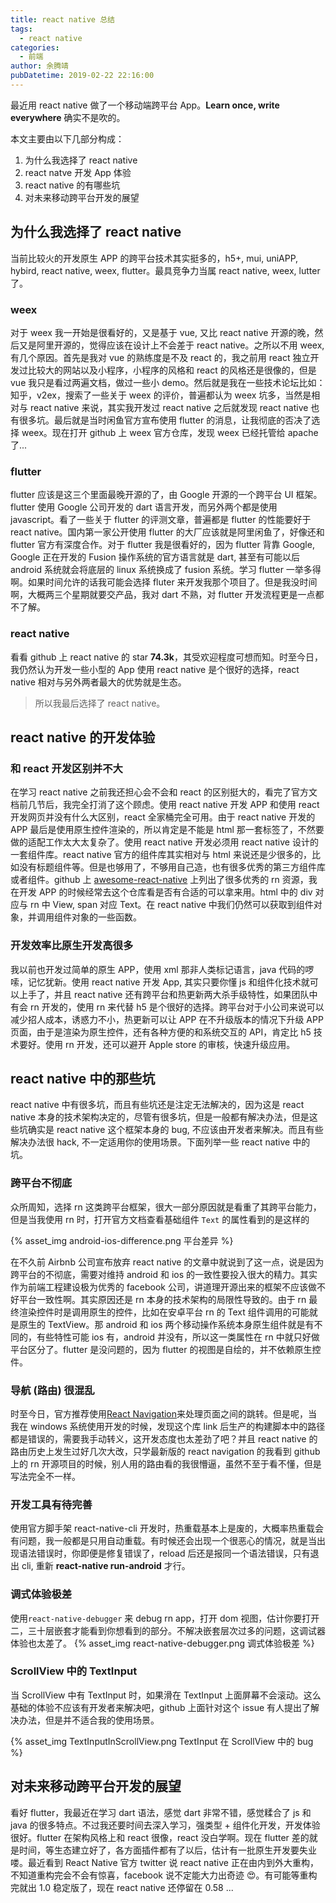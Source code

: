```yaml
---
title: react native 总结
tags:
  - react native
categories:
  - 前端
author: 余腾靖
pubDatetime: 2019-02-22 22:16:00
---
```


最近用 react native 做了一个移动端跨平台 App。**Learn once, write everywhere** 确实不是吹的。

本文主要由以下几部分构成：

1. 为什么我选择了 react native
2. react natve 开发 App 体验
3. react native 的有哪些坑
4. 对未来移动跨平台开发的展望

<!--more -->

## 为什么我选择了 react native

当前比较火的开发原生 APP 的跨平台技术其实挺多的，h5+, mui, uniAPP, hybird, react native, weex, flutter。最具竞争力当属 react native, weex, lutter 了。

### weex

对于 weex 我一开始是很看好的，又是基于 vue, 又比 react native 开源的晚，然后又是阿里开源的，觉得应该在设计上不会差于 react native。之所以不用 weex, 有几个原因。首先是我对 vue 的熟练度是不及 react 的，我之前用 react 独立开发过比较大的网站以及小程序，小程序的风格和 react 的风格还是很像的，但是 vue 我只是看过两遍文档，做过一些小 demo。然后就是我在一些技术论坛比如：知乎，v2ex，搜索了一些关于 weex 的评价，普遍都认为 weex 坑多，当然是相对与 react native 来说，其实我开发过 react native 之后就发现 react native 也有很多坑。最后就是当时闲鱼官方宣布使用 flutter 的消息，让我彻底的否决了选择 weex。现在打开 github 上 weex 官方仓库，发现 weex 已经托管给 apache 了...

### flutter

flutter 应该是这三个里面最晚开源的了，由 Google 开源的一个跨平台 UI 框架。flutter 使用 Google 公司开发的 dart 语言开发，而另外两个都是使用 javascript。看了一些关于 flutter 的评测文章，普遍都是 flutter 的性能要好于 react native。国内第一家公开使用 flutter 的大厂应该就是阿里闲鱼了，好像还和 flutter 官方有深度合作。对于 flutter 我是很看好的，因为 flutter 背靠 Google, Google 正在开发的 Fusion 操作系统的官方语言就是 dart, 甚至有可能以后 android 系统就会将底层的 linux 系统换成了 fusion 系统。学习 flutter 一举多得啊。如果时间允许的话我可能会选择 fluter 来开发我那个项目了。但是我没时间啊，大概两三个星期就要交产品，我对 dart 不熟，对 flutter 开发流程更是一点都不了解。

### react native

看看 github 上 react native 的 star **74.3k**，其受欢迎程度可想而知。时至今日，我仍然认为开发一些小型的 App 使用 react native 是个很好的选择，react native 相对与另外两者最大的优势就是生态。

> 所以我最后选择了 react native。

## react native 的开发体验

### 和 react 开发区别并不大

在学习 react native 之前我还担心会不会和 react 的区别挺大的，看完了官方文档前几节后，我完全打消了这个顾虑。使用 react native 开发 APP 和使用 react 开发网页并没有什么大区别，react 全家桶完全可用。由于 react native 开发的 APP 最后是使用原生控件渲染的，所以肯定是不能是 html 那一套标签了，不然要做的适配工作太大太复杂了。使用 react native 开发必须用 react native 设计的一套组件库。react native 官方的组件库其实相对与 html 来说还是少很多的，比如没有标题组件等。但是也够用了，不够用自己造，也有很多优秀的第三方组件库或者组件。github 上 [awesome-react-native](https://github.com/jondot/awesome-react-native) 上列出了很多优秀的 rn 资源，我在开发 APP 的时候经常去这个仓库看是否有合适的可以拿来用。html 中的 div 对应与 rn 中 View, span 对应 Text。在 react native 中我们仍然可以获取到组件对象，并调用组件对象的一些函数。

### 开发效率比原生开发高很多

我以前也开发过简单的原生 APP，使用 xml 那非人类标记语言，java 代码的啰嗦，记忆犹新。使用 react native 开发 App, 其实只要你懂 js 和组件化技术就可以上手了，并且 react native 还有跨平台和热更新两大杀手级特性，如果团队中有会 rn 开发的，使用 rn 来代替 h5 是个很好的选择。跨平台对于小公司来说可以减少招人成本，诱惑力不小，热更新可以让 APP 在不升级版本的情况下升级 APP 页面，由于是渲染为原生控件，还有各种方便的和系统交互的 API，肯定比 h5 技术要好。使用 rn 开发，还可以避开 Apple store 的审核，快速升级应用。

## react native 中的那些坑

react native 中有很多坑，而且有些坑还是注定无法解决的，因为这是 react native 本身的技术架构决定的，尽管有很多坑，但是一般都有解决办法，但是这些坑确实是 react native 这个框架本身的 bug, 不应该由开发者来解决。而且有些解决办法很 hack, 不一定适用你的使用场景。下面列举一些 react native 中的坑。

### 跨平台不彻底

众所周知，选择 rn 这类跨平台框架，很大一部分原因就是看重了其跨平台能力，但是当我使用 rn 时，打开官方文档查看基础组件 `Text` 的属性看到的是这样的

{% asset_img android-ios-difference.png 平台差异 %}

在不久前 Airbnb 公司宣布放弃 react native 的文章中就说到了这一点，说是因为跨平台的不彻底，需要对维持 android 和 ios 的一致性要投入很大的精力。其实作为前端工程建设极为优秀的 facebook 公司，讲道理开源出来的框架不应该做不好平台一致性啊。其实原因还是 rn 本身的技术架构的局限性导致的。由于 rn 最终渲染控件时是调用原生的控件，比如在安卓平台 rn 的 Text 组件调用的可能就是原生的 TextView。那 android 和 ios 两个移动操作系统本身原生组件就是有不同的，有些特性可能 ios 有，android 并没有，所以这一类属性在 rn 中就只好做平台区分了。flutter 是没问题的，因为 flutter 的视图是自绘的，并不依赖原生控件。

### 导航 (路由) 很混乱

时至今日，官方推荐使用[React Navigation](https://facebook.github.io/react-native/docs/navigation#react-navigation)来处理页面之间的跳转。但是呢，当我在 windows 系统使用开发的时候，发现这个库 link 后生产的构建脚本中的路径都是错误的，需要我手动转义，这开发态度也太差劲了吧？并且 react native 的路由历史上发生过好几次大改，只学最新版的 react navigation 的我看到 github 上的 rn 开源项目的时候，别人用的路由看的我很懵逼，虽然不至于看不懂，但是写法完全不一样。

### 开发工具有待完善

使用官方脚手架 react-native-cli 开发时，热重载基本上是废的，大概率热重载会有问题，我一般都是只用自动重载。有时候还会出现一个很恶心的情况，就是当出现语法错误时，你即便是修复错误了，reload 后还是报同一个语法错误，只有退出 cli, 重新 **react-native run-android** 才行。

### 调式体验极差

使用`react-native-debugger` 来 debug rn app，打开 dom 视图，估计你要打开 二，三十层嵌套才能看到你想看到的部分。不解决嵌套层次过多的问题，这调试器体验也太差了。
{% asset_img react-native-debugger.png 调式体验极差 %}

### ScrollView 中的 TextInput

当 ScrollView 中有 TextInput 时，如果滑在 TextInput 上面屏幕不会滚动。这么基础的体验不应该有开发者来解决吧，github 上面针对这个 issue 有人提出了解决办法，但是并不适合我的使用场景。

{% asset_img TextInputInScrollView.png TextInput 在 ScrollView 中的 bug %}

## 对未来移动跨平台开发的展望

看好 flutter，我最近在学习 dart 语法，感觉 dart 非常不错，感觉糅合了 js 和 java 的很多特点。不过我还要时间去深入学习，强类型 + 组件化开发，开发体验很好。flutter 在架构风格上和 react 很像，react 没白学啊。现在 flutter 差的就是时间，等生态建立好了，各方面插件都有了以后，估计有一批原生开发要失业喽。最近看到 React Native 官方 twitter 说 react native 正在由内到外大重构，不知道重构完会不会有惊喜，facebook 说不定能大力出奇迹 😍。有可能等重构完就出 1.0 稳定版了，现在 react native 还停留在 0.58 ...
